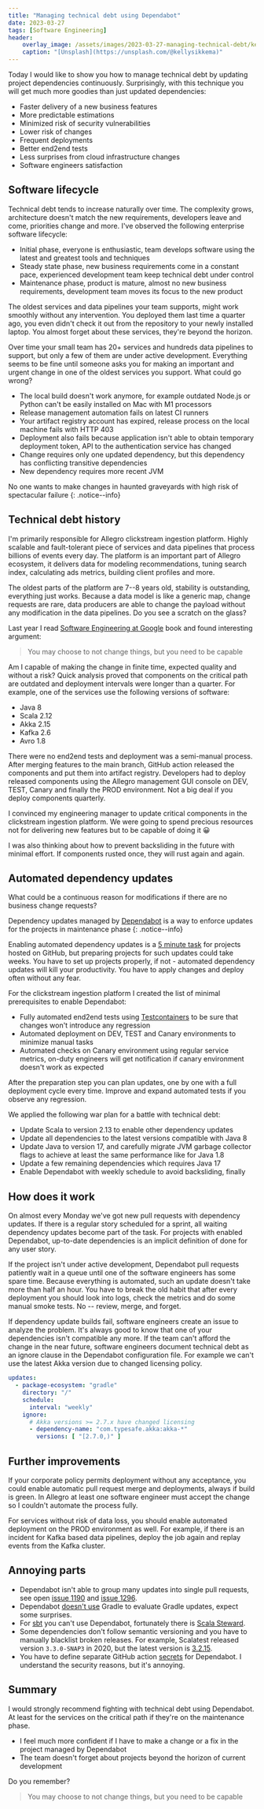 ```yaml
---
title: "Managing technical debt using Dependabot"
date: 2023-03-27
tags: [Software Engineering]
header:
    overlay_image: /assets/images/2023-03-27-managing-technical-debt/kelly-sikkema-JUPzi-F3Iww-unsplash.webp
    caption: "[Unsplash](https://unsplash.com/@kellysikkema)"
---
```


Today I would like to show you how to manage technical debt by updating project dependencies continuously.
Surprisingly, with this technique you will get much more goodies than just updated dependencies:

* Faster delivery of a new business features
* More predictable estimations
* Minimized risk of security vulnerabilities
* Lower risk of changes
* Frequent deployments
* Better end2end tests
* Less surprises from cloud infrastructure changes
* Software engineers satisfaction

## Software lifecycle

Technical debt tends to increase naturally over time.
The complexity grows, architecture doesn't match the new requirements, developers leave and come, priorities change and more.
I've observed the following enterprise software lifecycle:

* Initial phase, everyone is enthusiastic, team develops software using the latest and greatest tools and techniques
* Steady state phase, new business requirements come in a constant pace, experienced development team keep technical debt under control
* Maintenance phase, product is mature, almost no new business requirements, development team moves its focus to the new product

The oldest services and data pipelines your team supports, might work smoothly without any intervention.
You deployed them last time a quarter ago, you even didn't check it out from the repository to your newly installed laptop. You almost forget about these services, they're beyond the horizon.

Over time your small team has 20+ services and hundreds data pipelines to support, but only a few of them are under active development.
Everything seems to be fine until someone asks you for making an important and urgent change in one of the oldest services you support. What could go wrong?

* The local build doesn't work anymore, for example outdated Node.js or Python can't be easily installed on Mac with M1 processors
* Release management automation fails on latest CI runners
* Your artifact registry account has expired, release process on the local machine fails with HTTP 403
* Deployment also fails because application isn't able to obtain temporary deployment token, API to the authentication service has changed
* Change requires only one updated dependency, but this dependency has conflicting transitive dependencies
* New dependency requires more recent JVM

No one wants to make changes in haunted graveyards with high risk of spectacular failure
{: .notice--info}

## Technical debt history

I'm primarily responsible for Allegro clickstream ingestion platform.
Highly scalable and fault-tolerant piece of services and data pipelines that process billions of events every day.
The platform is an important part of Allegro ecosystem, it delivers data for modeling recommendations, tuning search index, calculating ads metrics, building client profiles and more.

The oldest parts of the platform are 7--8 years old, stability is outstanding, everything just works.
Because a data model is like a generic map, change requests are rare, data producers are able to change the payload without any modification in the data pipelines.
Do you see a scratch on the glass?

Last year I read [Software Engineering at Google](/blog/2022/09/22/software-engineering-at-google/) book
and found interesting argument:

> You may choose to not change things, but you need to be capable

Am I capable of making the change in finite time, expected quality and without a risk?
Quick analysis proved that components on the critical path are outdated and deployment intervals were longer than a quarter.
For example, one of the services use the following versions of software:

* Java 8
* Scala 2.12
* Akka 2.15
* Kafka 2.6
* Avro 1.8

There were no end2end tests and deployment was a semi-manual process.
After merging features to the main branch, GitHub action released the components and put them into artifact registry.
Developers had to deploy released components using the Allegro management GUI console on DEV, TEST, Canary and finally the PROD environment.
Not a big deal if you deploy components quarterly.

I convinced my engineering manager to update critical components in the clickstream ingestion platform.
We were going to spend precious resources not for delivering new features but to be capable of doing it 😀

I was also thinking about how to prevent backsliding in the future with minimal effort.
If components rusted once, they will rust again and again.

## Automated dependency updates

What could be a continuous reason for modifications if there are no business change requests?

Dependency updates managed by [Dependabot](https://github.blog/2020-06-01-keep-all-your-packages-up-to-date-with-dependabot/)
is a way to enforce updates for the projects in maintenance phase
{: .notice--info}

Enabling automated dependency updates is a [5 minute task](https://docs.github.com/en/code-security/dependabot/dependabot-version-updates/configuration-options-for-the-dependabot.yml-file)
for projects hosted on GitHub, but preparing projects for such updates could take weeks.
You have to set up projects properly, if not - automated dependency updates will kill your productivity.
You have to apply changes and deploy often without any fear.

For the clickstream ingestion platform I created the list of minimal prerequisites to enable Dependabot:

* Fully automated end2end tests using [Testcontainers](https://www.testcontainers.org) to be sure that changes won't introduce any regression
* Automated deployment on DEV, TEST and Canary environments to minimize manual tasks
* Automated checks on Canary environment using regular service metrics, on-duty engineers will get notification if canary environment doesn't work as expected

After the preparation step you can plan updates, one by one with a full deployment cycle every time.
Improve and expand automated tests if you observe any regression.

We applied the following war plan for a battle with technical debt:

* Update Scala to version 2.13 to enable other dependency updates
* Update all dependencies to the latest versions compatible with Java 8
* Update Java to version 17, and carefully migrate JVM garbage collector flags to achieve at least the same performance like for Java 1.8
* Update a few remaining dependencies which requires Java 17
* Enable Dependabot with weekly schedule to avoid backsliding, finally

## How does it work

On almost every Monday we've got new pull requests with dependency updates.
If there is a regular story scheduled for a sprint, all waiting dependency updates become part of the task.
For projects with enabled Dependabot, up-to-date dependencies is an implicit definition of done for any user story.

If the project isn't under active development, Dependabot pull requests patiently wait in a queue until one of the software engineers has some spare time.
Because everything is automated, such an update doesn't take more than half an hour.
You have to break the old habit that after every deployment you should look into logs, check the metrics and do some manual smoke tests. No -- review, merge, and forget.

If dependency update builds fail, software engineers create an issue to analyze the problem.
It's always good to know that one of your dependencies isn't compatible any more.
If the team can't afford the change in the near future, software engineers document technical debt as an ignore clause in the Dependabot configuration file.
For example we can't use the latest Akka version due to changed licensing policy.

```yaml
updates:
  - package-ecosystem: "gradle"
    directory: "/"
    schedule:
      interval: "weekly"
    ignore:
      # Akka versions >= 2.7.x have changed licensing
      - dependency-name: "com.typesafe.akka:akka-*"
        versions: [ "[2.7.0,)" ]
```

## Further improvements

If your corporate policy permits deployment without any acceptance, you could enable automatic pull request merge and deployments, always if build is green.
In Allegro at least one software engineer must accept the change so I couldn't automate the process fully.

For services without risk of data loss, you should enable automated deployment on the PROD environment as well.
For example, if there is an incident for Kafka based data pipelines, deploy the job again and replay events from the Kafka cluster.

## Annoying parts

* Dependabot isn't able to group many updates into single pull requests, see open [issue 1190](https://github.com/dependabot/dependabot-core/issues/1190) and [issue 1296](https://github.com/dependabot/dependabot-core/issues/1296).
* Dependabot [doesn't use](https://github.com/dependabot/dependabot-core/issues/1164) Gradle to evaluate Gradle updates, expect some surprises.
* For [sbt](https://github.com/dependabot/dependabot-core/issues/352) you can't use Dependabot,
fortunately there is [Scala Steward](https://github.com/scala-steward-org/scala-steward).
* Some dependencies don't follow semantic versioning and you have to manually blacklist broken releases.
For example, Scalatest released version `3.3.0-SNAP3` in 2020, but the latest version is [3.2.15](https://mvnrepository.com/artifact/org.scalatest/scalatest).
* You have to define separate GitHub action [secrets](https://github.blog/changelog/2021-11-30-github-actions-workflows-triggered-by-dependabot-receive-dependabot-secrets/) for Dependabot.
I understand the security reasons, but it's annoying.

## Summary

I would strongly recommend fighting with technical debt using Dependabot.
At least for the services on the critical path if they're on the maintenance phase.

* I feel much more confident if I have to make a change or a fix in the project managed by Dependabot
* The team doesn't forget about projects beyond the horizon of current development

Do you remember?

> You may choose to not change things, but you need to be capable
